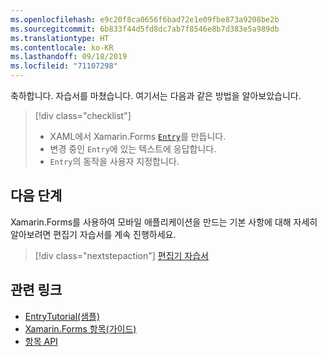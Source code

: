 ```yaml
---
ms.openlocfilehash: e9c20f8ca0656f6bad72e1e09fbe873a9208be2b
ms.sourcegitcommit: 6b833f44d5fd8dc7ab7f8546e8b7d383e5a989db
ms.translationtype: HT
ms.contentlocale: ko-KR
ms.lasthandoff: 09/18/2019
ms.locfileid: "71107298"
---
```

축하합니다. 자습서를 마쳤습니다. 여기서는 다음과 같은 방법을 알아보았습니다.

> [!div class="checklist"]
>
> - XAML에서 Xamarin.Forms [`Entry`](xref:Xamarin.Forms.Entry)를 만듭니다.
> - 변경 중인 `Entry`에 있는 텍스트에 응답합니다.
> - `Entry`의 동작을 사용자 지정합니다.

## <a name="next-steps"></a>다음 단계

Xamarin.Forms를 사용하여 모바일 애플리케이션을 만드는 기본 사항에 대해 자세히 알아보려면 편집기 자습서를 계속 진행하세요.

> [!div class="nextstepaction"]
> [편집기 자습서](~/get-started/tutorials/editor/index.yml)

## <a name="related-links"></a>관련 링크

- [EntryTutorial(샘플)](https://docs.microsoft.com/samples/xamarin/xamarin-forms-samples/getstarted-tutorials-entrytutorial/)
- [Xamarin.Forms 항목(가이드)](~/xamarin-forms/user-interface/text/entry.md)
- [항목 API](xref:Xamarin.Forms.Entry)
